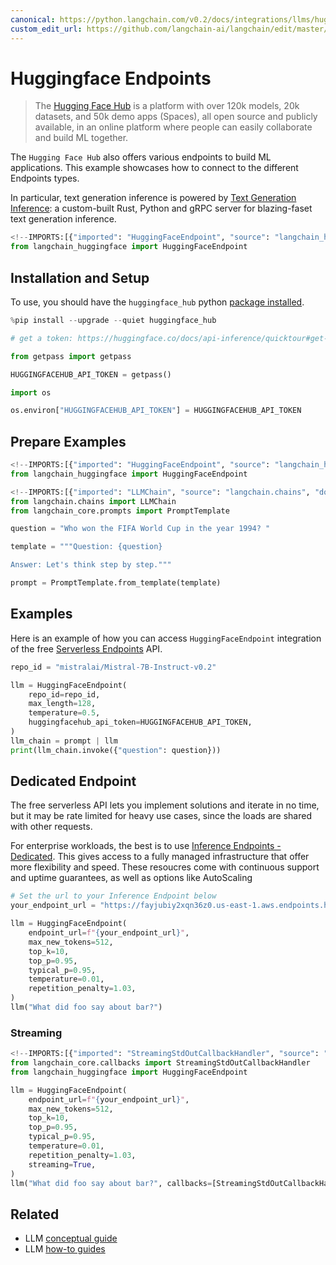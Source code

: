 ```yaml
---
canonical: https://python.langchain.com/v0.2/docs/integrations/llms/huggingface_endpoint/
custom_edit_url: https://github.com/langchain-ai/langchain/edit/master/docs/docs/integrations/llms/huggingface_endpoint.ipynb
---
```


# Huggingface Endpoints

>The [Hugging Face Hub](https://huggingface.co/docs/hub/index) is a platform with over 120k models, 20k datasets, and 50k demo apps (Spaces), all open source and publicly available, in an online platform where people can easily collaborate and build ML together.

The `Hugging Face Hub` also offers various endpoints to build ML applications.
This example showcases how to connect to the different Endpoints types.

In particular, text generation inference is powered by [Text Generation Inference](https://github.com/huggingface/text-generation-inference): a custom-built Rust, Python and gRPC server for blazing-faset text generation inference.


```python
<!--IMPORTS:[{"imported": "HuggingFaceEndpoint", "source": "langchain_huggingface", "docs": "https://api.python.langchain.com/en/latest/llms/langchain_huggingface.llms.huggingface_endpoint.HuggingFaceEndpoint.html", "title": "Huggingface Endpoints"}]-->
from langchain_huggingface import HuggingFaceEndpoint
```

## Installation and Setup

To use, you should have the ``huggingface_hub`` python [package installed](https://huggingface.co/docs/huggingface_hub/installation).


```python
%pip install --upgrade --quiet huggingface_hub
```


```python
# get a token: https://huggingface.co/docs/api-inference/quicktour#get-your-api-token

from getpass import getpass

HUGGINGFACEHUB_API_TOKEN = getpass()
```


```python
import os

os.environ["HUGGINGFACEHUB_API_TOKEN"] = HUGGINGFACEHUB_API_TOKEN
```

## Prepare Examples


```python
<!--IMPORTS:[{"imported": "HuggingFaceEndpoint", "source": "langchain_huggingface", "docs": "https://api.python.langchain.com/en/latest/llms/langchain_huggingface.llms.huggingface_endpoint.HuggingFaceEndpoint.html", "title": "Huggingface Endpoints"}]-->
from langchain_huggingface import HuggingFaceEndpoint
```


```python
<!--IMPORTS:[{"imported": "LLMChain", "source": "langchain.chains", "docs": "https://api.python.langchain.com/en/latest/chains/langchain.chains.llm.LLMChain.html", "title": "Huggingface Endpoints"}, {"imported": "PromptTemplate", "source": "langchain_core.prompts", "docs": "https://api.python.langchain.com/en/latest/prompts/langchain_core.prompts.prompt.PromptTemplate.html", "title": "Huggingface Endpoints"}]-->
from langchain.chains import LLMChain
from langchain_core.prompts import PromptTemplate
```


```python
question = "Who won the FIFA World Cup in the year 1994? "

template = """Question: {question}

Answer: Let's think step by step."""

prompt = PromptTemplate.from_template(template)
```

## Examples

Here is an example of how you can access `HuggingFaceEndpoint` integration of the free [Serverless Endpoints](https://huggingface.co/inference-endpoints/serverless) API.


```python
repo_id = "mistralai/Mistral-7B-Instruct-v0.2"

llm = HuggingFaceEndpoint(
    repo_id=repo_id,
    max_length=128,
    temperature=0.5,
    huggingfacehub_api_token=HUGGINGFACEHUB_API_TOKEN,
)
llm_chain = prompt | llm
print(llm_chain.invoke({"question": question}))
```

## Dedicated Endpoint


The free serverless API lets you implement solutions and iterate in no time, but it may be rate limited for heavy use cases, since the loads are shared with other requests.

For enterprise workloads, the best is to use [Inference Endpoints - Dedicated](https://huggingface.co/inference-endpoints/dedicated).
This gives access to a fully managed infrastructure that offer more flexibility and speed. These resoucres come with continuous support and uptime guarantees, as well as options like AutoScaling




```python
# Set the url to your Inference Endpoint below
your_endpoint_url = "https://fayjubiy2xqn36z0.us-east-1.aws.endpoints.huggingface.cloud"
```


```python
llm = HuggingFaceEndpoint(
    endpoint_url=f"{your_endpoint_url}",
    max_new_tokens=512,
    top_k=10,
    top_p=0.95,
    typical_p=0.95,
    temperature=0.01,
    repetition_penalty=1.03,
)
llm("What did foo say about bar?")
```

### Streaming


```python
<!--IMPORTS:[{"imported": "StreamingStdOutCallbackHandler", "source": "langchain_core.callbacks", "docs": "https://api.python.langchain.com/en/latest/callbacks/langchain_core.callbacks.streaming_stdout.StreamingStdOutCallbackHandler.html", "title": "Huggingface Endpoints"}, {"imported": "HuggingFaceEndpoint", "source": "langchain_huggingface", "docs": "https://api.python.langchain.com/en/latest/llms/langchain_huggingface.llms.huggingface_endpoint.HuggingFaceEndpoint.html", "title": "Huggingface Endpoints"}]-->
from langchain_core.callbacks import StreamingStdOutCallbackHandler
from langchain_huggingface import HuggingFaceEndpoint

llm = HuggingFaceEndpoint(
    endpoint_url=f"{your_endpoint_url}",
    max_new_tokens=512,
    top_k=10,
    top_p=0.95,
    typical_p=0.95,
    temperature=0.01,
    repetition_penalty=1.03,
    streaming=True,
)
llm("What did foo say about bar?", callbacks=[StreamingStdOutCallbackHandler()])
```


## Related

- LLM [conceptual guide](/docs/concepts/#llms)
- LLM [how-to guides](/docs/how_to/#llms)